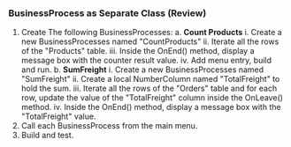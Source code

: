 ﻿### BusinessProcess as Separate Class (Review)

1.	Create The following BusinessProcesses:
    a. **Count Products**
       i.	Create a new BusinessProcesses named "CountProducts" 
       ii.	Iterate all the rows of the "Products" table.
       iii. Inside the OnEnd() method, display a message box with the counter result value.
       iv. Add menu entry, build and run.
    b.	**SumFreight**
        i.	Create a new BusinessProcesses named "SumFreight" 
        ii. Create a local NumberColumn named "TotalFreight" to hold the sum.
        iii. Iterate all the rows of the "Orders" table and for each row, update the value of the "TotalFreight" column inside the OnLeave() method.
        iv. Inside the OnEnd() method, display a message box with the "TotalFreight" value.
2. Call each BusinessProcess from the main menu.
3. Build and test.
